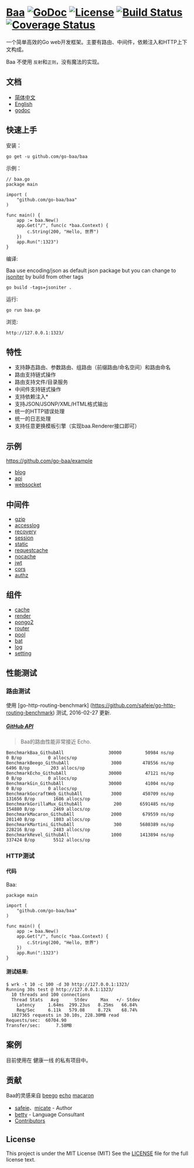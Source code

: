 # [Baa](http://go-baa.github.io/baa) [![GoDoc](http://img.shields.io/badge/go-documentation-blue.svg?style=flat-square)](http://godoc.org/github.com/go-baa/baa) [![License](http://img.shields.io/badge/license-mit-blue.svg?style=flat-square)](https://raw.githubusercontent.com/go-baa/baa/master/LICENSE) [![Build Status](http://img.shields.io/travis/go-baa/baa.svg?style=flat-square)](https://travis-ci.org/go-baa/baa) [![Coverage Status](http://img.shields.io/coveralls/go-baa/baa.svg?style=flat-square)](https://coveralls.io/r/go-baa/baa)

一个简单高效的Go web开发框架。主要有路由、中间件，依赖注入和HTTP上下文构成。

Baa 不使用 ``反射``和``正则``，没有魔法的实现。

## 文档

* [简体中文](https://github.com/go-baa/doc/tree/master/zh-CN)
* [English](https://github.com/go-baa/doc/tree/master/en-US)
* [godoc](https://godoc.org/github.com/go-baa/baa)

## 快速上手

安装：

```
go get -u github.com/go-baa/baa
```

示例：

```
// baa.go
package main

import (
    "github.com/go-baa/baa"
)

func main() {
    app := baa.New()
    app.Get("/", func(c *baa.Context) {
        c.String(200, "Hello, 世界")
    })
    app.Run(":1323")
}
```

编译:

Baa use encoding/json as default json package but you can change to [jsoniter](https://github.com/json-iterator/go) by build from other tags

```
go build -tags=jsoniter .
```

运行:

```
go run baa.go
```

浏览:

```
http://127.0.0.1:1323/
```

## 特性

* 支持静态路由、参数路由、组路由（前缀路由/命名空间）和路由命名
* 路由支持链式操作
* 路由支持文件/目录服务
* 中间件支持链式操作
* 支持依赖注入*
* 支持JSON/JSONP/XML/HTML格式输出
* 统一的HTTP错误处理
* 统一的日志处理
* 支持任意更换模板引擎（实现baa.Renderer接口即可）

## 示例

https://github.com/go-baa/example

* [blog](https://github.com/go-baa/example/tree/master/blog)
* [api](https://github.com/go-baa/example/tree/master/api)
* [websocket](https://github.com/go-baa/example/tree/master/websocket)

## 中间件

* [gzip](https://github.com/baa-middleware/gzip)
* [accesslog](https://github.com/baa-middleware/accesslog)
* [recovery](https://github.com/baa-middleware/recovery)
* [session](https://github.com/baa-middleware/session)
* [static](https://github.com/baa-middleware/static)
* [requestcache](https://github.com/baa-middleware/requestcache)
* [nocache](https://github.com/baa-middleware/nocache)
* [jwt](https://github.com/baa-middleware/jwt)
* [cors](https://github.com/baa-middleware/cors)
* [authz](https://github.com/baa-middleware/authz)

## 组件

* [cache](https://github.com/go-baa/cache)
* [render](https://github.com/go-baa/render)
* [pongo2](https://github.com/go-baa/pongo2)
* [router](https://github.com/go-baa/router)
* [pool](https://github.com/go-baa/pool)
* [bat](https://github.com/go-baa/bat)
* [log](https://github.com/go-baa/log)
* [setting](https://github.com/go-baa/setting)

## 性能测试

### 路由测试

使用 [go-http-routing-benchmark] (https://github.com/safeie/go-http-routing-benchmark) 测试, 2016-02-27 更新.

##### [GitHub API](http://developer.github.com/v3)

> Baa的路由性能非常接近 Echo.

```
BenchmarkBaa_GithubAll          	   30000	     50984 ns/op	       0 B/op	       0 allocs/op
BenchmarkBeego_GithubAll        	    3000	    478556 ns/op	    6496 B/op	     203 allocs/op
BenchmarkEcho_GithubAll         	   30000	     47121 ns/op	       0 B/op	       0 allocs/op
BenchmarkGin_GithubAll          	   30000	     41004 ns/op	       0 B/op	       0 allocs/op
BenchmarkGocraftWeb_GithubAll   	    3000	    450709 ns/op	  131656 B/op	    1686 allocs/op
BenchmarkGorillaMux_GithubAll   	     200	   6591485 ns/op	  154880 B/op	    2469 allocs/op
BenchmarkMacaron_GithubAll      	    2000	    679559 ns/op	  201140 B/op	    1803 allocs/op
BenchmarkMartini_GithubAll      	     300	   5680389 ns/op	  228216 B/op	    2483 allocs/op
BenchmarkRevel_GithubAll        	    1000	   1413894 ns/op	  337424 B/op	    5512 allocs/op
```

### HTTP测试

#### 代码

Baa:

```
package main

import (
	"github.com/go-baa/baa"
)

func main() {
	app := baa.New()
    app.Get("/", func(c *baa.Context) {
        c.String(200, "Hello, 世界")
    })
    app.Run(":1323")
}
```

#### 测试结果:

```
$ wrk -t 10 -c 100 -d 30 http://127.0.0.1:1323/
Running 30s test @ http://127.0.0.1:1323/
  10 threads and 100 connections
  Thread Stats   Avg      Stdev     Max   +/- Stdev
    Latency     1.64ms  299.23us   8.25ms   66.84%
    Req/Sec     6.11k   579.08     8.72k    68.74%
  1827365 requests in 30.10s, 228.30MB read
Requests/sec:  60704.90
Transfer/sec:      7.58MB
```

## 案例

目前使用在 健康一线 的私有项目中。

## 贡献

Baa的灵感来自 [beego](https://github.com/astaxie/beego) [echo](https://github.com/labstack/echo) [macaron](https://github.com/go-macaron/macaron)

- [safeie](https://github.com/safeie)、[micate](https://github.com/micate) - Author
- [betty](https://github.com/betty3039) - Language Consultant
- [Contributors](https://github.com/go-baa/baa/graphs/contributors)

## License

This project is under the MIT License (MIT) See the [LICENSE](https://raw.githubusercontent.com/go-baa/baa/master/LICENSE) file for the full license text.
